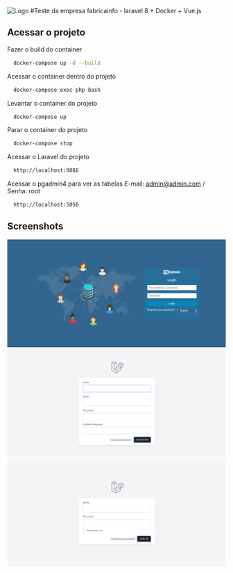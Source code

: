 ![Logo](https://www.fabricainfo.com/wp-content/uploads/2015/07/logo1.png)
#Teste da empresa fabricainfo - laravel 8 + Docker + Vue.js

## Acessar o projeto

Fazer o build do container

```bash
  docker-compose up -d --build  
```

Acessar o container dentro do projeto

```bash
  docker-compose exec php bash 
```

Levantar o container do projeto

```bash
  docker-compose up 
```

Parar o container do projeto

```bash
  docker-compose stop 
```

Acessar o Laravel do projeto 

```bash
  http://localhost:8080
```

Acessar o pgadmin4 para ver as tabelas
E-mail: admin@admin.com / Senha: root
```bash
  http://localhost:5050
```

## Screenshots

![Acessar o postgress via pgadmin](https://github.com/vancouvertec/teste-fabricainfo/blob/main/imagem/pgadmin.png)
![Tela de Cadastro](https://github.com/vancouvertec/teste-fabricainfo/blob/main/imagem/cadastro.png)
![Tela de Login](https://github.com/vancouvertec/teste-fabricainfo/blob/main/imagem/login.png)
